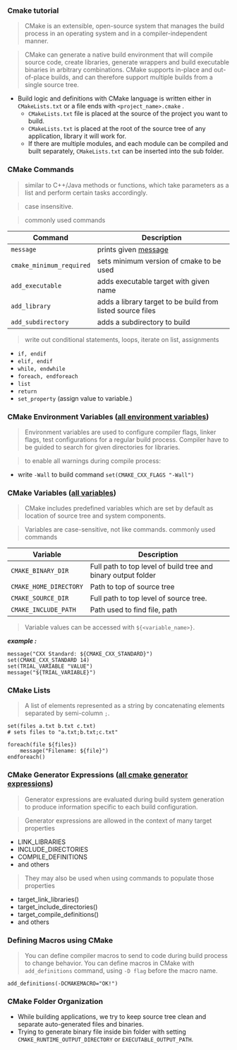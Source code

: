 ### Cmake tutorial
> CMake is an extensible, open-source system that manages the build process in an operating system and in a compiler-independent manner.

> CMake can generate a native build environment that will compile source code, create libraries, generate wrappers and build executable binaries in arbitrary combinations. CMake supports in-place and out-of-place builds, and can therefore support multiple builds from a single source tree.


- Build logic and definitions with CMake language is written either in `CMakeLists.txt` or a file ends with `<project_name>.cmake` .
  - `CMakeLists.txt` file is placed at the source of the project you want to build.
  - `CMakeLists.txt` is placed at the root of the source tree of any application, library it will work for. 
  - If there are multiple modules, and each module can be compiled and built separately, `CMakeLists.txt` can be inserted into the sub folder.

###  CMake Commands
> similar to C++/Java methods or functions, which take parameters as a list and perform certain tasks accordingly.

> case insensitive.

> commonly used commands

| Command                  | Description                                                 |
|--------------------------|-------------------------------------------------------------|
| `message`                | prints given [message](https://cmake.org/cmake/help/v3.0/command/message.html)                                       |
| `cmake_minimum_required` | sets minimum version of cmake to be used                    |
| `add_executable`         | adds executable target with given name                      |
| `add_library`            | adds a library target to be build from listed source files  |
| `add_subdirectory`       | adds a subdirectory to build                                |



>write out conditional statements, loops, iterate on list, assignments
- `if, endif`
- `elif, endif`
- `while, endwhile`
- `foreach, endforeach`
- `list`
- `return`
- `set_property` (assign value to variable.)

### CMake Environment Variables ([all environment variables](https://cmake.org/cmake/help/latest/manual/cmake-env-variables.7.html))
> Environment variables are used to configure compiler flags, linker flags, test configurations for a regular build process. Compiler have to be guided to search for given directories for libraries.

> to enable all warnings during compile process:
- write `-Wall` to build command ```set(CMAKE_CXX_FLAGS "-Wall")```

### CMake Variables ([all variables](https://cmake.org/cmake/help/v3.0/manual/cmake-variables.7.html#manual:cmake-variables(7)))
> CMake includes predefined variables which are set by default as location of source tree and system components.

> Variables are case-sensitive, not like commands. 
> commonly used commands

|Variable               | Description                                                   |
|-----------------------|---------------------------------------------------------------|
|`CMAKE_BINARY_DIR`     | Full path to top level of build tree and binary output folder |
|`CMAKE_HOME_DIRECTORY` | Path to top of source tree                                    |
|`CMAKE_SOURCE_DIR`     | Full path to top level of source tree.                        |
|`CMAKE_INCLUDE_PATH`   | Path used to find file, path                                  |

>Variable values can be accessed with `${<variable_name>}`.

___example :___
```
message("CXX Standard: ${CMAKE_CXX_STANDARD}")
set(CMAKE_CXX_STANDARD 14)
set(TRIAL_VARIABLE "VALUE")
message("${TRIAL_VARIABLE}")
```

### CMake Lists
>A list of elements represented as a string by concatenating elements separated by semi-column `;`.

```
set(files a.txt b.txt c.txt)
# sets files to "a.txt;b.txt;c.txt"

foreach(file ${files})
    message("Filename: ${file}")
endforeach()

```

### CMake Generator Expressions ([all cmake generator expressions](https://cmake.org/cmake/help/v3.3/manual/cmake-generator-expressions.7.html))
>Generator expressions are evaluated during build system generation to produce information specific to each build configuration.

>Generator expressions are allowed in the context of many target properties
- LINK_LIBRARIES
- INCLUDE_DIRECTORIES
- COMPILE_DEFINITIONS 
- and others

>They may also be used when using commands to populate those properties
- target_link_libraries()
- target_include_directories()
- target_compile_definitions() 
- and others
  
### Defining Macros using CMake
> You can define compiler macros to send to code during build process to change behavior.
> You can define macros in CMake with `add_definitions` command, using `-D flag` before the macro name.
```
add_definitions(-DCMAKEMACRO="OK!")
```
### CMake Folder Organization
- While building applications, we try to keep source tree clean and separate auto-generated files and binaries.
- Trying to generate binary file inside bin folder with setting `CMAKE_RUNTIME_OUTPUT_DIRECTORY` or `EXECUTABLE_OUTPUT_PATH`. 